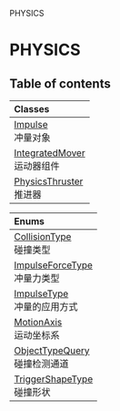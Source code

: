 PHYSICS

# PHYSICS <Badge type="tip" text="Groups" /> <Score text="PHYSICS" />

## Table of contents
| Classes |
| :-----|
| [Impulse](../classes/mw.Impulse.md) <br> 冲量对象 |
| [IntegratedMover](../classes/mw.IntegratedMover.md) <br> 运动器组件 |
| [PhysicsThruster](../classes/mw.PhysicsThruster.md) <br> 推进器 |


| Enums |
| :-----|
| [CollisionType](../enums/mw.CollisionType.md) <br> 碰撞类型 |
| [ImpulseForceType](../enums/mw.ImpulseForceType.md) <br> 冲量力类型 |
| [ImpulseType](../enums/mw.ImpulseType.md) <br> 冲量的应用方式 |
| [MotionAxis](../enums/mw.MotionAxis.md) <br> 运动坐标系 |
| [ObjectTypeQuery](../enums/mw.ObjectTypeQuery.md) <br> 碰撞检测通道 |
| [TriggerShapeType](../enums/mw.TriggerShapeType.md) <br> 碰撞形状 |

